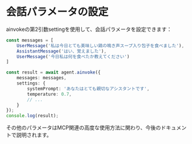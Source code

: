 # 会話パラメータの設定

ainvokeの第2引数settingを使用して、会話パラメータを設定できます：

```typescript
const messages = [
    UserMessage('私は今日とても美味しい鶏の鳴き声スープ入り包子を食べました'),
    AssistantMessage('はい、覚えました'),
    UserMessage('今日私は何を食べたか教えてください')
]

const result = await agent.ainvoke({
    messages: messages,
    settings: {
        systemPrompt: 'あなたはとても親切なアシスタントです',
        temperature: 0.7,
        // ...
    }
});
console.log(result);
```

その他のパラメータはMCP関連の高度な使用方法に関わり、今後のドキュメントで説明されます。
